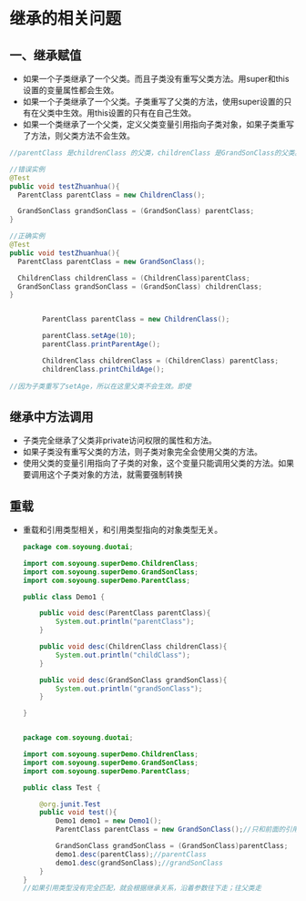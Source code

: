 # 继承的相关问题

## 一、继承赋值

* 如果一个子类继承了一个父类。而且子类没有重写父类方法。用super和this设置的变量属性都会生效。
* 如果一个子类继承了一个父类。子类重写了父类的方法，使用super设置的只有在父类中生效。用this设置的只有在自己生效。
* 如果一个类继承了一个父类，定义父类变量引用指向子类对象，如果子类重写了方法，则父类方法不会生效。

~~~java
//parentClass 是childrenClass 的父类，childrenClass 是GrandSonClass的父类。也就是说ParentClass 也是GrandSonClass的父类。使用parentClass引用指向ChildrenClass的对象引用，如果这个父类引用指向对象引用的子类，就不能再指，但是可以指向对象的父类。 

//错误实例
@Test
public void testZhuanhua(){
  ParentClass parentClass = new ChildrenClass();

  GrandSonClass grandSonClass = (GrandSonClass) parentClass;
}

//正确实例
@Test
public void testZhuanhua(){
  ParentClass parentClass = new GrandSonClass();

  ChildrenClass childrenClass = (ChildrenClass)parentClass;
  GrandSonClass grandSonClass = (GrandSonClass) childrenClass;
}
~~~



~~~java

        ParentClass parentClass = new ChildrenClass();

        parentClass.setAge(10);
        parentClass.printParentAge();

        ChildrenClass childrenClass = (ChildrenClass) parentClass;
        childrenClass.printChildAge();
	
//因为子类重写了setAge，所以在这里父类不会生效。即使

~~~



## 继承中方法调用

* 子类完全继承了父类非private访问权限的属性和方法。
* 如果子类没有重写父类的方法，则子类对象完全会使用父类的方法。
* 使用父类的变量引用指向了子类的对象，这个变量只能调用父类的方法。如果要调用这个子类对象的方法，就需要强制转换

## 重载

* 重载和引用类型相关，和引用类型指向的对象类型无关。

  ~~~java
  package com.soyoung.duotai;
  
  import com.soyoung.superDemo.ChildrenClass;
  import com.soyoung.superDemo.GrandSonClass;
  import com.soyoung.superDemo.ParentClass;
  
  public class Demo1 {
  
      public void desc(ParentClass parentClass){
          System.out.println("parentClass");
      }
  
      public void desc(ChildrenClass childrenClass){
          System.out.println("childClass");
      }
  
      public void desc(GrandSonClass grandSonClass){
          System.out.println("grandSonClass");
      }
  
  }
  
  
  package com.soyoung.duotai;
  
  import com.soyoung.superDemo.ChildrenClass;
  import com.soyoung.superDemo.GrandSonClass;
  import com.soyoung.superDemo.ParentClass;
  
  public class Test {
  
      @org.junit.Test
      public void test(){
          Demo1 demo1 = new Demo1();
          ParentClass parentClass = new GrandSonClass();//只和前面的引用类型有关，和后面的对象类型无关。
  
          GrandSonClass grandSonClass = (GrandSonClass)parentClass;
          demo1.desc(parentClass);//parentClass
          demo1.desc(grandSonClass);//grandSonClass
      }
  }
  //如果引用类型没有完全匹配，就会根据继承关系，沿着参数往下走；往父类走
  
  
  
  ~~~

  